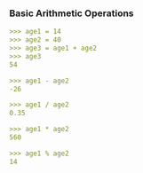 ### Basic Arithmetic Operations
```markdown
>>> age1 = 14
>>> age2 = 40
>>> age3 = age1 + age2
>>> age3
54

>>> age1 - age2
-26

>>> age1 / age2
0.35

>>> age1 * age2
560

>>> age1 % age2
14

```